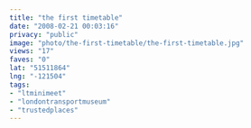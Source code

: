 ```yaml
---
title: "the first timetable"
date: "2008-02-21 00:03:16"
privacy: "public"
image: "photo/the-first-timetable/the-first-timetable.jpg"
views: "17"
faves: "0"
lat: "51511864"
lng: "-121504"
tags:
- "ltminimeet"
- "londontransportmuseum"
- "trustedplaces"
---
```


